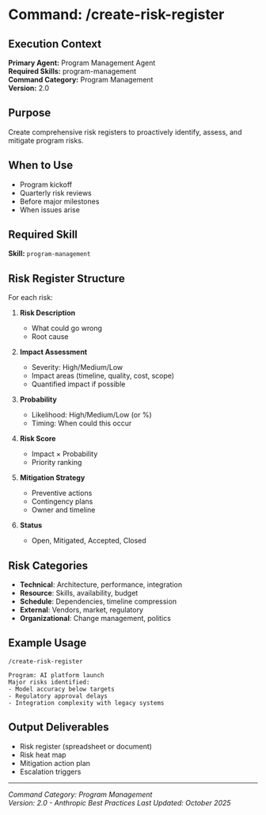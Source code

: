 # Command: /create-risk-register

## Execution Context
**Primary Agent:** Program Management Agent  
**Required Skills:** program-management  
**Command Category:** Program Management  
**Version:** 2.0

## Purpose
Create comprehensive risk registers to proactively identify, assess, and mitigate program risks.

## When to Use
- Program kickoff
- Quarterly risk reviews
- Before major milestones
- When issues arise

## Required Skill
**Skill:** `program-management`

## Risk Register Structure
For each risk:
1. **Risk Description**
   - What could go wrong
   - Root cause

2. **Impact Assessment**
   - Severity: High/Medium/Low
   - Impact areas (timeline, quality, cost, scope)
   - Quantified impact if possible

3. **Probability**
   - Likelihood: High/Medium/Low (or %)
   - Timing: When could this occur

4. **Risk Score**
   - Impact × Probability
   - Priority ranking

5. **Mitigation Strategy**
   - Preventive actions
   - Contingency plans
   - Owner and timeline

6. **Status**
   - Open, Mitigated, Accepted, Closed

## Risk Categories
- **Technical**: Architecture, performance, integration
- **Resource**: Skills, availability, budget
- **Schedule**: Dependencies, timeline compression
- **External**: Vendors, market, regulatory
- **Organizational**: Change management, politics

## Example Usage
```
/create-risk-register

Program: AI platform launch
Major risks identified:
- Model accuracy below targets
- Regulatory approval delays
- Integration complexity with legacy systems
```


## Output Deliverables
- Risk register (spreadsheet or document)
- Risk heat map
- Mitigation action plan
- Escalation triggers

---
*Command Category: Program Management*  
*Version: 2.0 - Anthropic Best Practices*
*Last Updated: October 2025*
